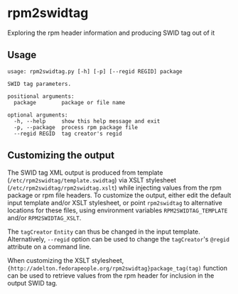 # rpm2swidtag

Exploring the rpm header information and producing SWID tag out of it

## Usage

```
usage: rpm2swidtag.py [-h] [-p] [--regid REGID] package

SWID tag parameters.

positional arguments:
  package        package or file name

optional arguments:
  -h, --help     show this help message and exit
  -p, --package  process rpm package file
  --regid REGID  tag creator's regid
```

## Customizing the output

The SWID tag XML output is produced from template
(`/etc/rpm2swidtag/template.swidtag`) via XSLT stylesheet
(`/etc/rpm2swidtag/rpm2swidtag.xslt`) while injecting values from
the rpm package or rpm file headers.
To customize the output, either edit the default input template and/or
XSLT stylesheet, or point `rpm2swidtag` to alternative locations
for these files, using environment variables `RPM2SWIDTAG_TEMPLATE`
and/or `RPM2SWIDTAG_XSLT`.

The `tagCreator` `Entity` can thus be changed in the input template.
Alternatively, `--regid` option can be used to change the
`tagCreator`'s `@regid` attribute on a command line.

When customizing the XSLT stylesheet,
`{http://adelton.fedorapeople.org/rpm2swidtag}package_tag(tag)`
function can be used to retrieve values from the rpm header for
inclusion in the output SWID tag.
